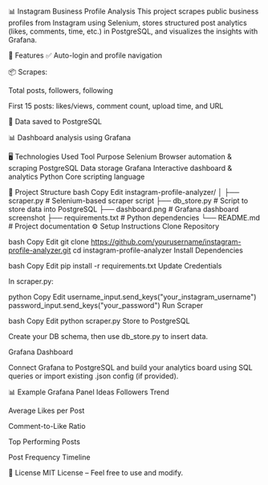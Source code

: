 📊 Instagram Business Profile Analysis
This project scrapes public business profiles from Instagram using Selenium, stores structured post analytics (likes, comments, time, etc.) in PostgreSQL, and visualizes the insights with Grafana.

🚀 Features
✅ Auto-login and profile navigation

📦 Scrapes:

Total posts, followers, following

First 15 posts: likes/views, comment count, upload time, and URL

💾 Data saved to PostgreSQL

📊 Dashboard analysis using Grafana

🖥️ Technologies Used
Tool	Purpose
Selenium	Browser automation & scraping
PostgreSQL	Data storage
Grafana	Interactive dashboard & analytics
Python	Core scripting language

📌 Project Structure
bash
Copy
Edit
instagram-profile-analyzer/
│
├── scraper.py                 # Selenium-based scraper script
├── db_store.py               # Script to store data into PostgreSQL
├── dashboard.png             # Grafana dashboard screenshot
├── requirements.txt          # Python dependencies
└── README.md                 # Project documentation
⚙️ Setup Instructions
Clone Repository

bash
Copy
Edit
git clone https://github.com/yourusername/instagram-profile-analyzer.git
cd instagram-profile-analyzer
Install Dependencies

bash
Copy
Edit
pip install -r requirements.txt
Update Credentials

In scraper.py:

python
Copy
Edit
username_input.send_keys("your_instagram_username")
password_input.send_keys("your_password")
Run Scraper

bash
Copy
Edit
python scraper.py
Store to PostgreSQL

Create your DB schema, then use db_store.py to insert data.

Grafana Dashboard

Connect Grafana to PostgreSQL and build your analytics board using SQL queries or import existing .json config (if provided).

📊 Example Grafana Panel Ideas
Followers Trend

Average Likes per Post

Comment-to-Like Ratio

Top Performing Posts

Post Frequency Timeline

📃 License
MIT License – Feel free to use and modify.
